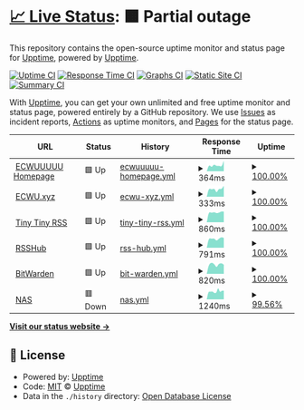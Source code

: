 # [📈 Live Status](https://up.ecwuuuuu.com): <!--live status--> **🟧 Partial outage**

This repository contains the open-source uptime monitor and status page for [Upptime](https://upptime.js.org), powered by [Upptime](https://github.com/upptime/upptime).

[![Uptime CI](https://github.com/ecwu/uptime/workflows/Uptime%20CI/badge.svg)](https://github.com/ecwu/uptime/actions?query=workflow%3A%22Uptime+CI%22)
[![Response Time CI](https://github.com/ecwu/uptime/workflows/Response%20Time%20CI/badge.svg)](https://github.com/ecwu/uptime/actions?query=workflow%3A%22Response+Time+CI%22)
[![Graphs CI](https://github.com/ecwu/uptime/workflows/Graphs%20CI/badge.svg)](https://github.com/ecwu/uptime/actions?query=workflow%3A%22Graphs+CI%22)
[![Static Site CI](https://github.com/ecwu/uptime/workflows/Static%20Site%20CI/badge.svg)](https://github.com/ecwu/uptime/actions?query=workflow%3A%22Static+Site+CI%22)
[![Summary CI](https://github.com/ecwu/uptime/workflows/Summary%20CI/badge.svg)](https://github.com/ecwu/uptime/actions?query=workflow%3A%22Summary+CI%22)

With [Upptime](https://upptime.js.org), you can get your own unlimited and free uptime monitor and status page, powered entirely by a GitHub repository. We use [Issues](https://github.com/upptime/upptime/issues) as incident reports, [Actions](https://github.com/ecwu/uptime/actions) as uptime monitors, and [Pages](https://up.ecwuuuuu.com) for the status page.

<!--start: status pages-->
<!-- This summary is generated by Upptime (https://github.com/upptime/upptime) -->
<!-- Do not edit this manually, your changes will be overwritten -->
<!-- prettier-ignore -->
| URL | Status | History | Response Time | Uptime |
| --- | ------ | ------- | ------------- | ------ |
| <img alt="" src="https://favicons.githubusercontent.com/www.ecwuuuuu.com" height="13"> [ECWUUUUU Homepage](https://www.ecwuuuuu.com) | 🟩 Up | [ecwuuuuu-homepage.yml](https://github.com/ecwu/uptime/commits/HEAD/history/ecwuuuuu-homepage.yml) | <details><summary><img alt="Response time graph" src="./graphs/ecwuuuuu-homepage/response-time-week.png" height="20"> 364ms</summary><br><a href="https://up.ecwuuuuu.com/history/ecwuuuuu-homepage"><img alt="Response time 281" src="https://img.shields.io/endpoint?url=https%3A%2F%2Fraw.githubusercontent.com%2Fecwu%2Fuptime%2FHEAD%2Fapi%2Fecwuuuuu-homepage%2Fresponse-time.json"></a><br><a href="https://up.ecwuuuuu.com/history/ecwuuuuu-homepage"><img alt="24-hour response time 619" src="https://img.shields.io/endpoint?url=https%3A%2F%2Fraw.githubusercontent.com%2Fecwu%2Fuptime%2FHEAD%2Fapi%2Fecwuuuuu-homepage%2Fresponse-time-day.json"></a><br><a href="https://up.ecwuuuuu.com/history/ecwuuuuu-homepage"><img alt="7-day response time 364" src="https://img.shields.io/endpoint?url=https%3A%2F%2Fraw.githubusercontent.com%2Fecwu%2Fuptime%2FHEAD%2Fapi%2Fecwuuuuu-homepage%2Fresponse-time-week.json"></a><br><a href="https://up.ecwuuuuu.com/history/ecwuuuuu-homepage"><img alt="30-day response time 281" src="https://img.shields.io/endpoint?url=https%3A%2F%2Fraw.githubusercontent.com%2Fecwu%2Fuptime%2FHEAD%2Fapi%2Fecwuuuuu-homepage%2Fresponse-time-month.json"></a><br><a href="https://up.ecwuuuuu.com/history/ecwuuuuu-homepage"><img alt="1-year response time 281" src="https://img.shields.io/endpoint?url=https%3A%2F%2Fraw.githubusercontent.com%2Fecwu%2Fuptime%2FHEAD%2Fapi%2Fecwuuuuu-homepage%2Fresponse-time-year.json"></a></details> | <details><summary><a href="https://up.ecwuuuuu.com/history/ecwuuuuu-homepage">100.00%</a></summary><a href="https://up.ecwuuuuu.com/history/ecwuuuuu-homepage"><img alt="All-time uptime 100.00%" src="https://img.shields.io/endpoint?url=https%3A%2F%2Fraw.githubusercontent.com%2Fecwu%2Fuptime%2FHEAD%2Fapi%2Fecwuuuuu-homepage%2Fuptime.json"></a><br><a href="https://up.ecwuuuuu.com/history/ecwuuuuu-homepage"><img alt="24-hour uptime 100.00%" src="https://img.shields.io/endpoint?url=https%3A%2F%2Fraw.githubusercontent.com%2Fecwu%2Fuptime%2FHEAD%2Fapi%2Fecwuuuuu-homepage%2Fuptime-day.json"></a><br><a href="https://up.ecwuuuuu.com/history/ecwuuuuu-homepage"><img alt="7-day uptime 100.00%" src="https://img.shields.io/endpoint?url=https%3A%2F%2Fraw.githubusercontent.com%2Fecwu%2Fuptime%2FHEAD%2Fapi%2Fecwuuuuu-homepage%2Fuptime-week.json"></a><br><a href="https://up.ecwuuuuu.com/history/ecwuuuuu-homepage"><img alt="30-day uptime 100.00%" src="https://img.shields.io/endpoint?url=https%3A%2F%2Fraw.githubusercontent.com%2Fecwu%2Fuptime%2FHEAD%2Fapi%2Fecwuuuuu-homepage%2Fuptime-month.json"></a><br><a href="https://up.ecwuuuuu.com/history/ecwuuuuu-homepage"><img alt="1-year uptime 100.00%" src="https://img.shields.io/endpoint?url=https%3A%2F%2Fraw.githubusercontent.com%2Fecwu%2Fuptime%2FHEAD%2Fapi%2Fecwuuuuu-homepage%2Fuptime-year.json"></a></details>
| <img alt="" src="https://favicons.githubusercontent.com/ecwu.xyz" height="13"> [ECWU.xyz](https://ecwu.xyz) | 🟩 Up | [ecwu-xyz.yml](https://github.com/ecwu/uptime/commits/HEAD/history/ecwu-xyz.yml) | <details><summary><img alt="Response time graph" src="./graphs/ecwu-xyz/response-time-week.png" height="20"> 333ms</summary><br><a href="https://up.ecwuuuuu.com/history/ecwu-xyz"><img alt="Response time 351" src="https://img.shields.io/endpoint?url=https%3A%2F%2Fraw.githubusercontent.com%2Fecwu%2Fuptime%2FHEAD%2Fapi%2Fecwu-xyz%2Fresponse-time.json"></a><br><a href="https://up.ecwuuuuu.com/history/ecwu-xyz"><img alt="24-hour response time 470" src="https://img.shields.io/endpoint?url=https%3A%2F%2Fraw.githubusercontent.com%2Fecwu%2Fuptime%2FHEAD%2Fapi%2Fecwu-xyz%2Fresponse-time-day.json"></a><br><a href="https://up.ecwuuuuu.com/history/ecwu-xyz"><img alt="7-day response time 333" src="https://img.shields.io/endpoint?url=https%3A%2F%2Fraw.githubusercontent.com%2Fecwu%2Fuptime%2FHEAD%2Fapi%2Fecwu-xyz%2Fresponse-time-week.json"></a><br><a href="https://up.ecwuuuuu.com/history/ecwu-xyz"><img alt="30-day response time 351" src="https://img.shields.io/endpoint?url=https%3A%2F%2Fraw.githubusercontent.com%2Fecwu%2Fuptime%2FHEAD%2Fapi%2Fecwu-xyz%2Fresponse-time-month.json"></a><br><a href="https://up.ecwuuuuu.com/history/ecwu-xyz"><img alt="1-year response time 351" src="https://img.shields.io/endpoint?url=https%3A%2F%2Fraw.githubusercontent.com%2Fecwu%2Fuptime%2FHEAD%2Fapi%2Fecwu-xyz%2Fresponse-time-year.json"></a></details> | <details><summary><a href="https://up.ecwuuuuu.com/history/ecwu-xyz">100.00%</a></summary><a href="https://up.ecwuuuuu.com/history/ecwu-xyz"><img alt="All-time uptime 100.00%" src="https://img.shields.io/endpoint?url=https%3A%2F%2Fraw.githubusercontent.com%2Fecwu%2Fuptime%2FHEAD%2Fapi%2Fecwu-xyz%2Fuptime.json"></a><br><a href="https://up.ecwuuuuu.com/history/ecwu-xyz"><img alt="24-hour uptime 100.00%" src="https://img.shields.io/endpoint?url=https%3A%2F%2Fraw.githubusercontent.com%2Fecwu%2Fuptime%2FHEAD%2Fapi%2Fecwu-xyz%2Fuptime-day.json"></a><br><a href="https://up.ecwuuuuu.com/history/ecwu-xyz"><img alt="7-day uptime 100.00%" src="https://img.shields.io/endpoint?url=https%3A%2F%2Fraw.githubusercontent.com%2Fecwu%2Fuptime%2FHEAD%2Fapi%2Fecwu-xyz%2Fuptime-week.json"></a><br><a href="https://up.ecwuuuuu.com/history/ecwu-xyz"><img alt="30-day uptime 100.00%" src="https://img.shields.io/endpoint?url=https%3A%2F%2Fraw.githubusercontent.com%2Fecwu%2Fuptime%2FHEAD%2Fapi%2Fecwu-xyz%2Fuptime-month.json"></a><br><a href="https://up.ecwuuuuu.com/history/ecwu-xyz"><img alt="1-year uptime 100.00%" src="https://img.shields.io/endpoint?url=https%3A%2F%2Fraw.githubusercontent.com%2Fecwu%2Fuptime%2FHEAD%2Fapi%2Fecwu-xyz%2Fuptime-year.json"></a></details>
| <img alt="" src="https://favicons.githubusercontent.com/rss.ecwu.xyz" height="13"> [Tiny Tiny RSS](https://rss.ecwu.xyz) | 🟩 Up | [tiny-tiny-rss.yml](https://github.com/ecwu/uptime/commits/HEAD/history/tiny-tiny-rss.yml) | <details><summary><img alt="Response time graph" src="./graphs/tiny-tiny-rss/response-time-week.png" height="20"> 860ms</summary><br><a href="https://up.ecwuuuuu.com/history/tiny-tiny-rss"><img alt="Response time 828" src="https://img.shields.io/endpoint?url=https%3A%2F%2Fraw.githubusercontent.com%2Fecwu%2Fuptime%2FHEAD%2Fapi%2Ftiny-tiny-rss%2Fresponse-time.json"></a><br><a href="https://up.ecwuuuuu.com/history/tiny-tiny-rss"><img alt="24-hour response time 931" src="https://img.shields.io/endpoint?url=https%3A%2F%2Fraw.githubusercontent.com%2Fecwu%2Fuptime%2FHEAD%2Fapi%2Ftiny-tiny-rss%2Fresponse-time-day.json"></a><br><a href="https://up.ecwuuuuu.com/history/tiny-tiny-rss"><img alt="7-day response time 860" src="https://img.shields.io/endpoint?url=https%3A%2F%2Fraw.githubusercontent.com%2Fecwu%2Fuptime%2FHEAD%2Fapi%2Ftiny-tiny-rss%2Fresponse-time-week.json"></a><br><a href="https://up.ecwuuuuu.com/history/tiny-tiny-rss"><img alt="30-day response time 828" src="https://img.shields.io/endpoint?url=https%3A%2F%2Fraw.githubusercontent.com%2Fecwu%2Fuptime%2FHEAD%2Fapi%2Ftiny-tiny-rss%2Fresponse-time-month.json"></a><br><a href="https://up.ecwuuuuu.com/history/tiny-tiny-rss"><img alt="1-year response time 828" src="https://img.shields.io/endpoint?url=https%3A%2F%2Fraw.githubusercontent.com%2Fecwu%2Fuptime%2FHEAD%2Fapi%2Ftiny-tiny-rss%2Fresponse-time-year.json"></a></details> | <details><summary><a href="https://up.ecwuuuuu.com/history/tiny-tiny-rss">100.00%</a></summary><a href="https://up.ecwuuuuu.com/history/tiny-tiny-rss"><img alt="All-time uptime 100.00%" src="https://img.shields.io/endpoint?url=https%3A%2F%2Fraw.githubusercontent.com%2Fecwu%2Fuptime%2FHEAD%2Fapi%2Ftiny-tiny-rss%2Fuptime.json"></a><br><a href="https://up.ecwuuuuu.com/history/tiny-tiny-rss"><img alt="24-hour uptime 100.00%" src="https://img.shields.io/endpoint?url=https%3A%2F%2Fraw.githubusercontent.com%2Fecwu%2Fuptime%2FHEAD%2Fapi%2Ftiny-tiny-rss%2Fuptime-day.json"></a><br><a href="https://up.ecwuuuuu.com/history/tiny-tiny-rss"><img alt="7-day uptime 100.00%" src="https://img.shields.io/endpoint?url=https%3A%2F%2Fraw.githubusercontent.com%2Fecwu%2Fuptime%2FHEAD%2Fapi%2Ftiny-tiny-rss%2Fuptime-week.json"></a><br><a href="https://up.ecwuuuuu.com/history/tiny-tiny-rss"><img alt="30-day uptime 100.00%" src="https://img.shields.io/endpoint?url=https%3A%2F%2Fraw.githubusercontent.com%2Fecwu%2Fuptime%2FHEAD%2Fapi%2Ftiny-tiny-rss%2Fuptime-month.json"></a><br><a href="https://up.ecwuuuuu.com/history/tiny-tiny-rss"><img alt="1-year uptime 100.00%" src="https://img.shields.io/endpoint?url=https%3A%2F%2Fraw.githubusercontent.com%2Fecwu%2Fuptime%2FHEAD%2Fapi%2Ftiny-tiny-rss%2Fuptime-year.json"></a></details>
| <img alt="" src="https://favicons.githubusercontent.com/r.ecwu.xyz" height="13"> [RSSHub](https://r.ecwu.xyz) | 🟩 Up | [rss-hub.yml](https://github.com/ecwu/uptime/commits/HEAD/history/rss-hub.yml) | <details><summary><img alt="Response time graph" src="./graphs/rss-hub/response-time-week.png" height="20"> 791ms</summary><br><a href="https://up.ecwuuuuu.com/history/rss-hub"><img alt="Response time 771" src="https://img.shields.io/endpoint?url=https%3A%2F%2Fraw.githubusercontent.com%2Fecwu%2Fuptime%2FHEAD%2Fapi%2Frss-hub%2Fresponse-time.json"></a><br><a href="https://up.ecwuuuuu.com/history/rss-hub"><img alt="24-hour response time 858" src="https://img.shields.io/endpoint?url=https%3A%2F%2Fraw.githubusercontent.com%2Fecwu%2Fuptime%2FHEAD%2Fapi%2Frss-hub%2Fresponse-time-day.json"></a><br><a href="https://up.ecwuuuuu.com/history/rss-hub"><img alt="7-day response time 791" src="https://img.shields.io/endpoint?url=https%3A%2F%2Fraw.githubusercontent.com%2Fecwu%2Fuptime%2FHEAD%2Fapi%2Frss-hub%2Fresponse-time-week.json"></a><br><a href="https://up.ecwuuuuu.com/history/rss-hub"><img alt="30-day response time 771" src="https://img.shields.io/endpoint?url=https%3A%2F%2Fraw.githubusercontent.com%2Fecwu%2Fuptime%2FHEAD%2Fapi%2Frss-hub%2Fresponse-time-month.json"></a><br><a href="https://up.ecwuuuuu.com/history/rss-hub"><img alt="1-year response time 771" src="https://img.shields.io/endpoint?url=https%3A%2F%2Fraw.githubusercontent.com%2Fecwu%2Fuptime%2FHEAD%2Fapi%2Frss-hub%2Fresponse-time-year.json"></a></details> | <details><summary><a href="https://up.ecwuuuuu.com/history/rss-hub">100.00%</a></summary><a href="https://up.ecwuuuuu.com/history/rss-hub"><img alt="All-time uptime 100.00%" src="https://img.shields.io/endpoint?url=https%3A%2F%2Fraw.githubusercontent.com%2Fecwu%2Fuptime%2FHEAD%2Fapi%2Frss-hub%2Fuptime.json"></a><br><a href="https://up.ecwuuuuu.com/history/rss-hub"><img alt="24-hour uptime 100.00%" src="https://img.shields.io/endpoint?url=https%3A%2F%2Fraw.githubusercontent.com%2Fecwu%2Fuptime%2FHEAD%2Fapi%2Frss-hub%2Fuptime-day.json"></a><br><a href="https://up.ecwuuuuu.com/history/rss-hub"><img alt="7-day uptime 100.00%" src="https://img.shields.io/endpoint?url=https%3A%2F%2Fraw.githubusercontent.com%2Fecwu%2Fuptime%2FHEAD%2Fapi%2Frss-hub%2Fuptime-week.json"></a><br><a href="https://up.ecwuuuuu.com/history/rss-hub"><img alt="30-day uptime 100.00%" src="https://img.shields.io/endpoint?url=https%3A%2F%2Fraw.githubusercontent.com%2Fecwu%2Fuptime%2FHEAD%2Fapi%2Frss-hub%2Fuptime-month.json"></a><br><a href="https://up.ecwuuuuu.com/history/rss-hub"><img alt="1-year uptime 100.00%" src="https://img.shields.io/endpoint?url=https%3A%2F%2Fraw.githubusercontent.com%2Fecwu%2Fuptime%2FHEAD%2Fapi%2Frss-hub%2Fuptime-year.json"></a></details>
| <img alt="" src="https://favicons.githubusercontent.com/k.ecwu.xyz" height="13"> [BitWarden](https://k.ecwu.xyz) | 🟩 Up | [bit-warden.yml](https://github.com/ecwu/uptime/commits/HEAD/history/bit-warden.yml) | <details><summary><img alt="Response time graph" src="./graphs/bit-warden/response-time-week.png" height="20"> 820ms</summary><br><a href="https://up.ecwuuuuu.com/history/bit-warden"><img alt="Response time 751" src="https://img.shields.io/endpoint?url=https%3A%2F%2Fraw.githubusercontent.com%2Fecwu%2Fuptime%2FHEAD%2Fapi%2Fbit-warden%2Fresponse-time.json"></a><br><a href="https://up.ecwuuuuu.com/history/bit-warden"><img alt="24-hour response time 788" src="https://img.shields.io/endpoint?url=https%3A%2F%2Fraw.githubusercontent.com%2Fecwu%2Fuptime%2FHEAD%2Fapi%2Fbit-warden%2Fresponse-time-day.json"></a><br><a href="https://up.ecwuuuuu.com/history/bit-warden"><img alt="7-day response time 820" src="https://img.shields.io/endpoint?url=https%3A%2F%2Fraw.githubusercontent.com%2Fecwu%2Fuptime%2FHEAD%2Fapi%2Fbit-warden%2Fresponse-time-week.json"></a><br><a href="https://up.ecwuuuuu.com/history/bit-warden"><img alt="30-day response time 751" src="https://img.shields.io/endpoint?url=https%3A%2F%2Fraw.githubusercontent.com%2Fecwu%2Fuptime%2FHEAD%2Fapi%2Fbit-warden%2Fresponse-time-month.json"></a><br><a href="https://up.ecwuuuuu.com/history/bit-warden"><img alt="1-year response time 751" src="https://img.shields.io/endpoint?url=https%3A%2F%2Fraw.githubusercontent.com%2Fecwu%2Fuptime%2FHEAD%2Fapi%2Fbit-warden%2Fresponse-time-year.json"></a></details> | <details><summary><a href="https://up.ecwuuuuu.com/history/bit-warden">100.00%</a></summary><a href="https://up.ecwuuuuu.com/history/bit-warden"><img alt="All-time uptime 100.00%" src="https://img.shields.io/endpoint?url=https%3A%2F%2Fraw.githubusercontent.com%2Fecwu%2Fuptime%2FHEAD%2Fapi%2Fbit-warden%2Fuptime.json"></a><br><a href="https://up.ecwuuuuu.com/history/bit-warden"><img alt="24-hour uptime 100.00%" src="https://img.shields.io/endpoint?url=https%3A%2F%2Fraw.githubusercontent.com%2Fecwu%2Fuptime%2FHEAD%2Fapi%2Fbit-warden%2Fuptime-day.json"></a><br><a href="https://up.ecwuuuuu.com/history/bit-warden"><img alt="7-day uptime 100.00%" src="https://img.shields.io/endpoint?url=https%3A%2F%2Fraw.githubusercontent.com%2Fecwu%2Fuptime%2FHEAD%2Fapi%2Fbit-warden%2Fuptime-week.json"></a><br><a href="https://up.ecwuuuuu.com/history/bit-warden"><img alt="30-day uptime 100.00%" src="https://img.shields.io/endpoint?url=https%3A%2F%2Fraw.githubusercontent.com%2Fecwu%2Fuptime%2FHEAD%2Fapi%2Fbit-warden%2Fuptime-month.json"></a><br><a href="https://up.ecwuuuuu.com/history/bit-warden"><img alt="1-year uptime 100.00%" src="https://img.shields.io/endpoint?url=https%3A%2F%2Fraw.githubusercontent.com%2Fecwu%2Fuptime%2FHEAD%2Fapi%2Fbit-warden%2Fuptime-year.json"></a></details>
| <img alt="" src="https://favicons.githubusercontent.com/ddns.ecwuuuuu.com" height="13"> [NAS](https://ddns.ecwuuuuu.com) | 🟥 Down | [nas.yml](https://github.com/ecwu/uptime/commits/HEAD/history/nas.yml) | <details><summary><img alt="Response time graph" src="./graphs/nas/response-time-week.png" height="20"> 1240ms</summary><br><a href="https://up.ecwuuuuu.com/history/nas"><img alt="Response time 1261" src="https://img.shields.io/endpoint?url=https%3A%2F%2Fraw.githubusercontent.com%2Fecwu%2Fuptime%2FHEAD%2Fapi%2Fnas%2Fresponse-time.json"></a><br><a href="https://up.ecwuuuuu.com/history/nas"><img alt="24-hour response time 1363" src="https://img.shields.io/endpoint?url=https%3A%2F%2Fraw.githubusercontent.com%2Fecwu%2Fuptime%2FHEAD%2Fapi%2Fnas%2Fresponse-time-day.json"></a><br><a href="https://up.ecwuuuuu.com/history/nas"><img alt="7-day response time 1240" src="https://img.shields.io/endpoint?url=https%3A%2F%2Fraw.githubusercontent.com%2Fecwu%2Fuptime%2FHEAD%2Fapi%2Fnas%2Fresponse-time-week.json"></a><br><a href="https://up.ecwuuuuu.com/history/nas"><img alt="30-day response time 1261" src="https://img.shields.io/endpoint?url=https%3A%2F%2Fraw.githubusercontent.com%2Fecwu%2Fuptime%2FHEAD%2Fapi%2Fnas%2Fresponse-time-month.json"></a><br><a href="https://up.ecwuuuuu.com/history/nas"><img alt="1-year response time 1261" src="https://img.shields.io/endpoint?url=https%3A%2F%2Fraw.githubusercontent.com%2Fecwu%2Fuptime%2FHEAD%2Fapi%2Fnas%2Fresponse-time-year.json"></a></details> | <details><summary><a href="https://up.ecwuuuuu.com/history/nas">99.56%</a></summary><a href="https://up.ecwuuuuu.com/history/nas"><img alt="All-time uptime 96.28%" src="https://img.shields.io/endpoint?url=https%3A%2F%2Fraw.githubusercontent.com%2Fecwu%2Fuptime%2FHEAD%2Fapi%2Fnas%2Fuptime.json"></a><br><a href="https://up.ecwuuuuu.com/history/nas"><img alt="24-hour uptime 100.00%" src="https://img.shields.io/endpoint?url=https%3A%2F%2Fraw.githubusercontent.com%2Fecwu%2Fuptime%2FHEAD%2Fapi%2Fnas%2Fuptime-day.json"></a><br><a href="https://up.ecwuuuuu.com/history/nas"><img alt="7-day uptime 99.56%" src="https://img.shields.io/endpoint?url=https%3A%2F%2Fraw.githubusercontent.com%2Fecwu%2Fuptime%2FHEAD%2Fapi%2Fnas%2Fuptime-week.json"></a><br><a href="https://up.ecwuuuuu.com/history/nas"><img alt="30-day uptime 96.28%" src="https://img.shields.io/endpoint?url=https%3A%2F%2Fraw.githubusercontent.com%2Fecwu%2Fuptime%2FHEAD%2Fapi%2Fnas%2Fuptime-month.json"></a><br><a href="https://up.ecwuuuuu.com/history/nas"><img alt="1-year uptime 96.28%" src="https://img.shields.io/endpoint?url=https%3A%2F%2Fraw.githubusercontent.com%2Fecwu%2Fuptime%2FHEAD%2Fapi%2Fnas%2Fuptime-year.json"></a></details>

<!--end: status pages-->

[**Visit our status website →**](https://up.ecwuuuuu.com)

## 📄 License

- Powered by: [Upptime](https://github.com/upptime/upptime)
- Code: [MIT](./LICENSE) © [Upptime](https://upptime.js.org)
- Data in the `./history` directory: [Open Database License](https://opendatacommons.org/licenses/odbl/1-0/)
